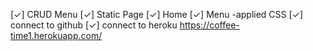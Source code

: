 [✓] CRUD Menu
[✓] Static Page
    [✓] Home
    [✓] Menu
-applied CSS
[✓] connect to github
[✓] connect to heroku
https://coffee-time1.herokuapp.com/


